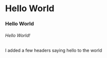 # Hello World
### Hello World
###### Hello World!


I added a few headers saying hello to the world
